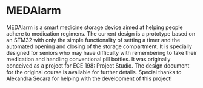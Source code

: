 # MEDAlarm
MEDAlarm is a smart medicine storage device aimed at helping people adhere to medication regimens. The current design is a prototype based on an STM32 with 
only the simple functionality of setting a timer and the automated opening and closing of the storage compartment. It is specially designed for seniors who 
may have difficulty with remembering to take their medication and handling conventional pill bottles. It was originally conceived as a project for ECE 198: Project Studio. The design document for the original course is available for further details.
Special thanks to Alexandra Secara for helping with the development of this project!

